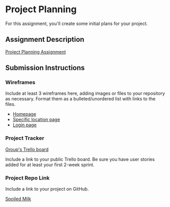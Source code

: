 # Project Planning
For this assignment, you'll create some initial plans for your project.

## Assignment Description
[Project Planning Assignment](https://education.launchcode.org/liftoff/modules/assignments/project-planning)

## Submission Instructions

### Wireframes

Include at least 3 wireframes here, adding images or files to your repository as necessary. Format them as a bulleted/unordered list with links to the files.
- [Homepage](https://github.com/eavener/liftoff-assignments/blob/master/P3-Project_Planning/MilkHomepage.HEIC)
- [Specific location page](https://github.com/eavener/liftoff-assignments/blob/master/P3-Project_Planning/MilkLocation.HEIC)
- [Login page](https://github.com/eavener/liftoff-assignments/blob/master/P3-Project_Planning/MilkLogin.HEIC)

### Project Tracker

[Group's Trello board](https://trello.com/b/t6GX0dXP/spoiled-milk)

Include a link to your public Trello board. Be sure you have user stories added for at least your first 2-week sprint.

### Project Repo Link

Include a link to your project on GitHub.

[Spoiled Milk](https://github.com/tuongtran23/onlyYOUcanpreventspoiledmilk)
